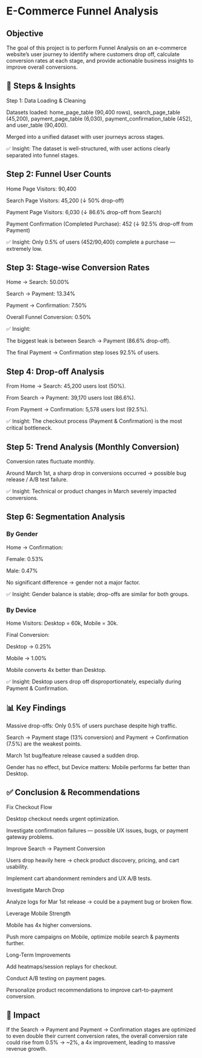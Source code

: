 # E-Commerce Funnel Analysis
## Objective

The goal of this project is to perform Funnel Analysis on an e-commerce website’s user journey to identify where customers drop off, calculate conversion rates at each stage, and provide actionable business insights to improve overall conversions.

## 🔄 Steps & Insights
Step 1: Data Loading & Cleaning

Datasets loaded: home_page_table (90,400 rows), search_page_table (45,200), payment_page_table (6,030), payment_confirmation_table (452), and user_table (90,400).

Merged into a unified dataset with user journeys across stages.

✅ Insight: The dataset is well-structured, with user actions clearly separated into funnel stages.

## Step 2: Funnel User Counts

Home Page Visitors: 90,400

Search Page Visitors: 45,200 (↓ 50% drop-off)

Payment Page Visitors: 6,030 (↓ 86.6% drop-off from Search)

Payment Confirmation (Completed Purchase): 452 (↓ 92.5% drop-off from Payment)

✅ Insight: Only 0.5% of users (452/90,400) complete a purchase — extremely low.

## Step 3: Stage-wise Conversion Rates

Home → Search: 50.00%

Search → Payment: 13.34%

Payment → Confirmation: 7.50%

Overall Funnel Conversion: 0.50%

✅ Insight:

The biggest leak is between Search → Payment (86.6% drop-off).

The final Payment → Confirmation step loses 92.5% of users.

## Step 4: Drop-off Analysis

From Home → Search: 45,200 users lost (50%).

From Search → Payment: 39,170 users lost (86.6%).

From Payment → Confirmation: 5,578 users lost (92.5%).

✅ Insight: The checkout process (Payment & Confirmation) is the most critical bottleneck.

## Step 5: Trend Analysis (Monthly Conversion)

Conversion rates fluctuate monthly.

Around March 1st, a sharp drop in conversions occurred → possible bug release / A/B test failure.

✅ Insight: Technical or product changes in March severely impacted conversions.

## Step 6: Segmentation Analysis
### By Gender

Home → Confirmation:

Female: 0.53%

Male: 0.47%

No significant difference → gender not a major factor.

✅ Insight: Gender balance is stable; drop-offs are similar for both groups.

### By Device

Home Visitors: Desktop = 60k, Mobile = 30k.

Final Conversion:

Desktop → 0.25%

Mobile → 1.00%

Mobile converts 4x better than Desktop.

✅ Insight: Desktop users drop off disproportionately, especially during Payment & Confirmation.

## 📊 Key Findings

Massive drop-offs: Only 0.5% of users purchase despite high traffic.

Search → Payment stage (13% conversion) and Payment → Confirmation (7.5%) are the weakest points.

March 1st bug/feature release caused a sudden drop.

Gender has no effect, but Device matters: Mobile performs far better than Desktop.

## ✅ Conclusion & Recommendations

Fix Checkout Flow

Desktop checkout needs urgent optimization.

Investigate confirmation failures — possible UX issues, bugs, or payment gateway problems.

Improve Search → Payment Conversion

Users drop heavily here → check product discovery, pricing, and cart usability.

Implement cart abandonment reminders and UX A/B tests.

Investigate March Drop

Analyze logs for Mar 1st release → could be a payment bug or broken flow.

Leverage Mobile Strength

Mobile has 4x higher conversions.

Push more campaigns on Mobile, optimize mobile search & payments further.

Long-Term Improvements

Add heatmaps/session replays for checkout.

Conduct A/B testing on payment pages.

Personalize product recommendations to improve cart-to-payment conversion.

## 🚀 Impact

If the Search → Payment and Payment → Confirmation stages are optimized to even double their current conversion rates, the overall conversion rate could rise from 0.5% → ~2%, a 4x improvement, leading to massive revenue growth.
